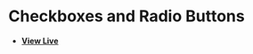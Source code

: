 # Checkboxes and Radio Buttons

- [**View Live**](https://tahmid-sarker.github.io/Modern-HTML-CSS-Notes/02-Form-and-Input-Elements/04-Checkboxes-and-Radio-Buttons/)